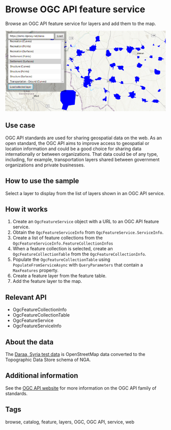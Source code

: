 # Browse OGC API feature service

Browse an OGC API feature service for layers and add them to the map.

![Image of browse OGC API feature service](BrowseOGCAPIFeatureService.png)

## Use case

OGC API standards are used for sharing geospatial data on the web. As an open standard, the OGC API aims to improve access to geospatial or location information and could be a good choice for sharing data internationally or between organizations. That data could be of any type, including, for example, transportation layers shared between government organizations and private businesses.

## How to use the sample

Select a layer to display from the list of layers shown in an OGC API service.

## How it works

1. Create an `OgcFeatureService` object with a URL to an OGC API feature service.
2. Obtain the `OgcFeatureServiceInfo` from `OgcFeatureService.ServiceInfo`.
3. Create a list of feature collections from the `OgcFeatureServiceInfo.FeatureCollectionInfos`
4. When a feature collection is selected, create an `OgcFeatureCollectionTable` from the `OgcFeatureCollectionInfo`.
5. Populate the `OgcFeatureCollectionTable` using `PopulateFromServiceAsync` with `QueryParameters` that contain a `MaxFeatures` property.
6. Create a feature layer from the feature table.
7. Add the feature layer to the map.

## Relevant API

* OgcFeatureCollectionInfo
* OgcFeatureCollectionTable
* OgcFeatureService
* OgcFeatureServiceInfo

## About the data

The [Daraa, Syria test data](https://demo.ldproxy.net/daraa) is OpenStreetMap data converted to the Topographic Data Store schema of NGA.

## Additional information

See the [OGC API website](https://ogcapi.ogc.org/) for more information on the OGC API family of standards.

## Tags

browse, catalog, feature, layers, OGC, OGC API, service, web
